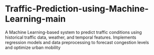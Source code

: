 # Traffic-Prediction-using-Machine-Learning-main
A Machine Learning-based system to predict traffic conditions using historical traffic data, weather, and temporal features. Implements regression models and data preprocessing to forecast congestion levels and optimize urban mobility
